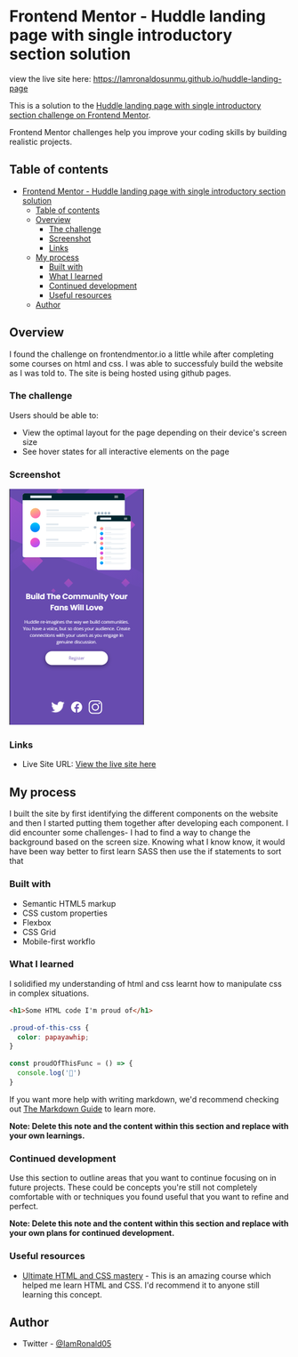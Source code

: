 # Frontend Mentor - Huddle landing page with single introductory section solution

view the live site here: https://Iamronaldosunmu.github.io/huddle-landing-page

This is a solution to the [Huddle landing page with single introductory section challenge on Frontend Mentor](https://www.frontendmentor.io/challenges/huddle-landing-page-with-a-single-introductory-section-B_2Wvxgi0). 

Frontend Mentor challenges help you improve your coding skills by building realistic projects. 

## Table of contents

- [Frontend Mentor - Huddle landing page with single introductory section solution](#frontend-mentor---huddle-landing-page-with-single-introductory-section-solution)
  - [Table of contents](#table-of-contents)
  - [Overview](#overview)
    - [The challenge](#the-challenge)
    - [Screenshot](#screenshot)
    - [Links](#links)
  - [My process](#my-process)
    - [Built with](#built-with)
    - [What I learned](#what-i-learned)
    - [Continued development](#continued-development)
    - [Useful resources](#useful-resources)
  - [Author](#author)


## Overview
I found the challenge on frontendmentor.io a little while after completing some courses on html and css.
I was able to successfuly build the website as I was told to.
The site is being hosted using github pages.

### The challenge

Users should be able to:

- View the optimal layout for the page depending on their device's screen size
- See hover states for all interactive elements on the page

### Screenshot

![](screenshot.PNG)


### Links

- Live Site URL: [View the live site here](https://Iamronaldosunmu.github.io/huddle-landing-page)

## My process
I built the site by first identifying the different components on the website and then I started putting them together after developing each component. 
I did encounter some challenges- I had to find a way to change the background based on the screen size. Knowing what I know know, it would have been way better to first learn SASS then use the if statements to sort that
### Built with

- Semantic HTML5 markup
- CSS custom properties
- Flexbox
- CSS Grid
- Mobile-first workflo
### What I learned

I solidified my understanding of html and css learnt how to manipulate css in complex situations.

```html
<h1>Some HTML code I'm proud of</h1>
```
```css
.proud-of-this-css {
  color: papayawhip;
}
```
```js
const proudOfThisFunc = () => {
  console.log('🎉')
}
```

If you want more help with writing markdown, we'd recommend checking out [The Markdown Guide](https://www.markdownguide.org/) to learn more.

**Note: Delete this note and the content within this section and replace with your own learnings.**

### Continued development

Use this section to outline areas that you want to continue focusing on in future projects. These could be concepts you're still not completely comfortable with or techniques you found useful that you want to refine and perfect.

**Note: Delete this note and the content within this section and replace with your own plans for continued development.**

### Useful resources

- [Ultimate HTML and CSS mastery](https://www.codewithmosh.com) - This is an amazing course which helped me learn HTML and CSS. I'd recommend it to anyone still learning this concept.
## Author

- Twitter - [@IamRonald05](https://www.twitter.com/IamRonald05)
